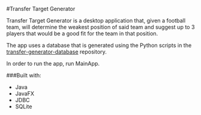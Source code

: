 #Transfer Target Generator

Transfer Target Generator is a desktop application that, given a football team, will determine the weakest position of said team and suggest up to 3 players that would be a good fit for the team in that position.

The app uses a database that is generated using the Python scripts in the [transfer-generator-database](https://github.com/craciunBogdan/transfer-generator-database) repository.

In order to run the app, run MainApp.

###Built with:
  - Java
  - JavaFX
  - JDBC
  - SQLite
